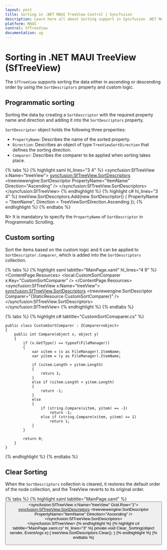```yaml
---
layout: post
title: Sorting in .NET MAUI TreeView Control | Syncfusion
description: Learn here all about Sorting support in Syncfusion .NET MAUI TreeView (SfTreeView) Control and more.
platform: MAUI
control: SfTreeView
documentation: ug
---
```


# Sorting in .NET MAUI TreeView (SfTreeView)

The `SfTreeView` supports sorting the data either in ascending or descending order by using the `SortDescriptors` property and custom logic.

## Programmatic sorting

Sorting the data by creating a `SortDescriptor` with the required property name and direction and adding it into the `SortDescriptors` property.

`SortDescriptor` object holds the following three properties:

* `PropertyName`: Describes the name of the sorted property.
* `Direction`: Describes an object of type `TreeViewSortDirection` that defines the sorting direction.
* `Comparer`: Describes the comparer to be applied when sorting takes place.

{% tabs %}
{% highlight xaml hl_lines="3 4" %}
<ContentPage xmlns:syncfusion="clr-namespace:Syncfusion.Maui.TreeView;assembly=Syncfusion.Maui.TreeView">
  <syncfusion:SfTreeView x:Name="treeView">
        <syncfusion:SfTreeView.SortDescriptors>
            <treeviewengine:SortDescriptor PropertyName="ItemName" Direction="Ascending" />
        </syncfusion:SfTreeView.SortDescriptors>                    
  </syncfusion:SfTreeView>
</ContentPage>
{% endhighlight %}
{% highlight c# hl_lines="3 4" %}
    treeView.SortDescriptors.Add(new SortDescriptor()
    {
        PropertyName = "ItemName",
        Direction = TreeViewSortDirection.Ascending
    });
{% endhighlight %}
{% endtabs %}

N> It is mandatory to specify the `PropertyName` of `SortDescriptor` in Programmatic Scrolling.

## Custom sorting

Sort the items based on the custom logic and it can be applied to `SortDescriptor.Comparer`, which is added into the `SortDescriptors` collection.

{% tabs %}
{% highlight xaml tabtitle="MainPage.xaml" hl_lines="4 9" %}
<ContentPage xmlns:syncfusion="clr-namespace:Syncfusion.Maui.TreeView;assembly=Syncfusion.Maui.TreeView">
  <ContentPage.Resources>
    <ResourceDictionary>
      <local:CustomSortComparer x:Key="CustomSortComparer" />
    </ResourceDictionary>
  </ContentPage.Resources>
  <syncfusion:SfTreeView x:Name="treeView">
        <syncfusion:SfTreeView.SortDescriptors>
            <treeviewengine:SortDescriptor Comparer="{StaticResource CustomSortComparer}" />
        </syncfusion:SfTreeView.SortDescriptors>                    
  </syncfusion:SfTreeView>
</ContentPage>
{% endhighlight %}
{% endtabs %}

{% tabs %}
{% highlight c# tabtitle="CustomSortComaparer.cs" %}

    public class CustomSortComparer : IComparer<object>
    {
        public int Compare(object x, object y)
        {
            if (x.GetType() == typeof(FileManager))
            {
                var xitem = (x as FileManager).ItemName;
                var yitem = (y as FileManager).ItemName;

                if (xitem.Length > yitem.Length)
                {
                    return 1;
                }
                else if (xitem.Length < yitem.Length)
                {
                    return -1;
                }
                else
                {
                    if (string.Compare(xitem, yitem) == -1)
                        return -1;
                    else if (string.Compare(xitem, yitem) == 1)
                        return 1;
                }
            }

            return 0;
        }
    }

{% endhighlight %}
{% endtabs %}

## Clear Sorting

When the `SortDescriptors` collection is cleared, it restores the default order of the node collection, and the TreeView reverts to its original order.

{% tabs %}
{% highlight xaml tabtitle="MainPage.xaml" %}
<ContentPage xmlns:syncfusion="clr-namespace:Syncfusion.Maui.TreeView;assembly=Syncfusion.Maui.TreeView">
  <Grid RowDefinitions="Auto,*">
      <Button Text="Clear Sorting" Clicked="Clear_Sorting"/>
      <syncfusion:SfTreeView x:Name="treeView" Grid.Row="1">
        <syncfusion:SfTreeView.SortDescriptors>
            <treeviewengine:SortDescriptor PropertyName="ItemName" Direction="Ascending" />
        </syncfusion:SfTreeView.SortDescriptors>                    
      </syncfusion:SfTreeView>
</ContentPage>
{% endhighlight %}
{% highlight c# tabtitle="MainPage.xaml.cs" hl_lines="3" %}
   private void Clear_Sorting(object sender, EventArgs e)
   {
	  treeView.SortDescriptors.Clear();
   }
{% endhighlight %}
{% endtabs %}